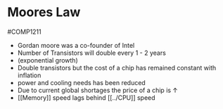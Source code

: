 # Moores Law
#COMP1211 
- Gordan moore was a co-founder of Intel
- Number of Transistors will double every 1 - 2 years
- (exponential growth)
- Double transistors but the cost of a chip has remained constant with inflation
- power and cooling needs has been reduced
- Due to current global shortages the price of a chip is $\uparrow$
- [[Memory]] speed lags behind [[../CPU]] speed
